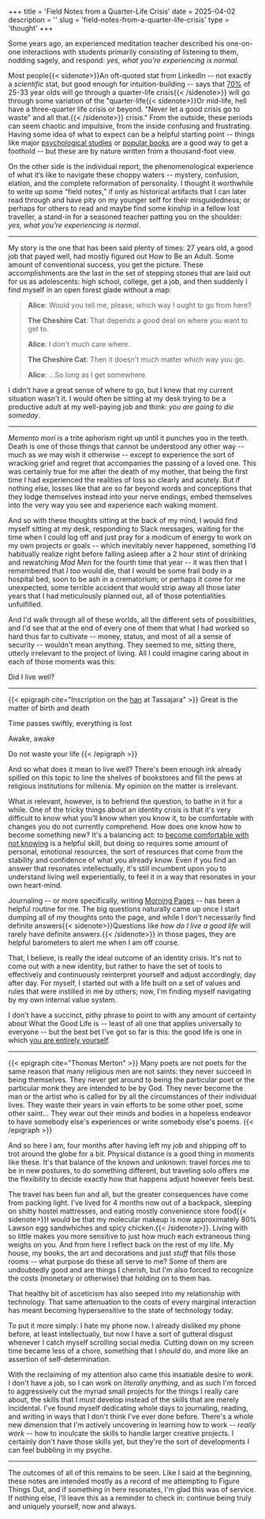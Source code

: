 +++
title = 'Field Notes from a Quarter-Life Crisis'
date = 2025-04-02
description = ''
slug = 'field-notes-from-a-quarter-life-crisis'
type = 'thought'
+++

Some years ago, an experienced meditation teacher described his one-on-one
interactions with students primarily consisting of listening to them, nodding
sagely, and respond: _yes, what you’re experiencing is normal_.

Most people{{< sidenote>}}An oft-quoted stat from LinkedIn -- not exactly a
_scientific_ stat, but good enough for intuition-building -- says that
[70%](https://news.linkedin.com/2017/11/new-linkedin-research-shows-75-percent-of-25-33-year-olds-have-e)
of 25-33 year olds will go through a quarter-life crisis{{< /sidenote>}} will go
through some variation of the "quarter-life{{< sidenote>}}Or mid-life, hell have
a three-quarter life crisis or beyond. "Never let a good crisis go to waste" and
all that.{{< /sidenote>}} crisis." From the outside, these periods can seem
chaotic and impulsive, from the inside confusing and frustrating. Having some
idea of what to expect can be a helpful starting point -- things like major
[psychological studies](https://eprints.bbk.ac.uk/id/eprint/6706/2/6706.pdf) or
[popular books](https://bookshop.org/p/books/designing-your-life-how-to-build-a-well-lived-joyful-life-dave-evans/8574377)
are a good way to get a foothold -- but these are by nature written from a
thousand-foot view.

On the other side is the individual report, the phenomenological experience of
what it’s like to navigate these choppy waters -- mystery, confusion, elation,
and the complete reformation of personality. I thought it worthwhile to write up
some “field notes,” if only as historical artifacts that I can later read
through and have pity on my younger self for their misguidedness; or perhaps for
others to read and maybe find some kinship in a fellow lost traveller, a
stand-in for a seasoned teacher patting you on the shoulder: _yes, what you're
experiencing is normal_.

---

My story is the one that has been said plenty of times: 27 years old, a good job
that payed well, had mostly figured out How to Be an Adult. Some amount of
conventional success, you get the picture. These accomplishments are the last in
the set of stepping stones that are laid out for us as adolescents: high school,
college, get a job, and then suddenly I find myself in an open forest glade
without a map:

> **Alice**: Would you tell me, please, which way I ought to go from here?
>
> **The Cheshire Cat**: That depends a good deal on where you want to get to.
>
> **Alice**: I don't much care where.
>
> **The Cheshire Cat**: Then it doesn't much matter which way you go.
>
> **Alice**: ...So long as I get somewhere.

I didn't have a great sense of where to go, but I knew that my current situation
wasn't it. I would often be sitting at my desk trying to be a productive adult
at my well-paying job and think: _you are going to die someday_.

---

_Memento mori_ is a trite aphorism right up until it punches you in the teeth.
Death is one of those things that cannot be understood any other way -- much as
we may wish it otherwise -- except to experience the sort of wracking grief and
regret that accompanies the passing of a loved one. This was certainly true for
me after the death of my mother, that being the first time I had experienced the
realities of loss so clearly and acutely. But if nothing else, losses like that
are so far beyond words and conceptions that they lodge themselves instead into
your nerve endings, embed themselves into the very way you see and experience
each waking moment.

And so with these thoughts sitting at the back of my mind, I would find myself
sitting at my desk, responding to Slack messages, waiting for the time when I
could log off and just pray for a modicum of energy to work on my own projects
or goals -- which inevitably never happened, something I’d habitually realize
right before falling asleep after a 2 hour stint of drinking and rewatching _Mad
Men_ for the fourth time that year -- it was then that I remembered that _I too_
would die, that I would be some frail body in a hospital bed, soon to be ash in
a crematorium; or perhaps it come for me unexpected, some terrible accident that
would strip away all those later years that I had meticulously planned out, all
of those potentialities unfulfilled.

And I'd walk through all of these worlds, all the different sets of
possibilities, and I'd see that at the end of every one of them that what I had
worked so hard thus far to cultivate -- money, status, and most of all a sense
of security -- wouldn't mean anything. They seemed to me, sitting there, utterly
irrelevant to the project of living. All I could imagine caring about in each of
those moments was this:

Did I live well?

---

{{< epigraph cite="Inscription on the [han](https://blogs.sfzc.org/blog/2012/03/06/featured-photo-march-7/) at Tassajara" >}}
Great is the matter of birth and death

Time passes swiftly, everything is lost

Awake, awake

Do not waste your life {{< /epigraph >}}

And so what does it mean to live well? There's been enough ink already spilled
on this topic to line the shelves of bookstores and fill the pews at religious
institutions for millenia. My opinion on the matter is irrelevant.

What _is_ relevant, however, is to befriend the question, to bathe in it for a
while. One of the tricky things about an identity crisis is that it's very
difficult to know what you'll know when you know it, to be comfortable with
changes you do not currently comprehend. How does one know how to become
something new? It's a balancing act: to
[become comfortable with not knowing](/thoughts/being-a-grown-up) is a helpful
skill, but doing so requires some amount of personal, emotional resources, the
sort of resources that come from the stability and confidence of what you
already know. Even if you find an answer that resonates intellectually, it's
still incumbent upon you to understand living well experientially, to feel it in
a way that resonates in your own heart-mind.

Journaling -- or more specifically, writing
[Morning Pages](https://www.oliverburkeman.com/morningpages) -- has been a
helpful routine for me. The big questions naturally came up once I start dumping
all of my thoughts onto the page, and while I don't necessarily find definite
answers{{< sidenote>}}Questions like _how do I live a good life_ will rarely
have definite answers.{{< /sidenote>}} in those pages, they are helpful
barometers to alert me when I am off course.

That, I believe, is really the ideal outcome of an identity crisis. It's not to
come out with a new identity, but rather to have the set of tools to effectively
and continuously reinterpret yourself and adjust accordingly, day after day. For
myself, I started out with a life built on a set of values and rules that were
instilled in me by others; now, I'm finding myself navigating by my own internal
value system.

I don't have a succinct, pithy phrase to point to with any amount of certainty
about What the Good Life is -- least of all one that applies universally to
everyone -- but the best bet I've got so far is this: the good life is one in
which
[you are entirely yourself](https://www.youtube.com/watch?v=YRVNTtyqmQA&t=103s).

---

{{< epigraph cite="Thomas Merton" >}} Many poets are not poets for the same
reason that many religious men are not saints: they never succeed in being
themselves. They never get around to being the particular poet or the particular
monk they are intended to be by God. They never become the man or the artist who
is called for by all the circumstances of their individual lives. They waste
their years in vain efforts to be some other poet, some other saint... They wear
out their minds and bodies in a hopeless endeavor to have somebody else's
experiences or write somebody else's poems. {{< /epigraph >}}

And so here I am, four months after having left my job and shipping off to trot
around the globe for a bit. Physical distance is a good thing in moments like
these. It's that balance of the known and unknown: travel forces me to be in new
postures, to do something different, but traveling solo offers me the
flexibility to decide exactly how that happens adjust however feels best.

The travel has been fun and all, but the greater consequences have come from
packing light. I've lived for 4 months now out of a backpack, sleeping on shitty
hostel mattresses, and eating mostly convenience store food{{< sidenote>}}I
would be that my molecular makeup is now approximately 80% Lawson egg
sandwhiches and spicy chicken.{{< /sidenote>}}. Living with so little makes you
more sensitive to just how much each extraneous thing weighs on you. And from
here I reflect back on the rest of my life. My house, my books, the art and
decorations and just _stuff_ that fills those rooms -- what purpose do these all
serve to me? Some of them are undoubtedly good and are things I cherish, but I'm
also forced to recognize the costs (monetary or otherwise) that holding on to
them has.

That healthy bit of asceticism has also seeped into my relationship with
technology. That same attenuation to the costs of every marginal interaction has
meant becoming hypersensitive to the state of technology today.

To put it more simply: I hate my phone now. I already disliked my phone before,
at least intellectually, but now I have a sort of gutteral disgust whenever I
catch myself scrolling social media. Cutting down on my screen time became less
of a chore, something that I _should_ do, and more like an assertion of
self-determination.

With the reclaiming of my attention also came this insatiable desire to _work_.
I don't have a job, so I can work on _literally anything_, and as such I'm
forced to aggressively cut the myriad small projects for the things I really
care about, the skills that I _must_ develop instead of the skills that are
merely incidental. I've found myself dedicating whole days to journaling,
reading, and writing in ways that I don't think I've ever done before. There's a
whole new dimension that I'm actively uncovering in learning how to work --
_really work_ -- how to inculcate the skills to handle larger creative projects.
I certainly don't have those skills yet, but they're the sort of developments I
can feel bubbling in my psyche.

---

The outcomes of all of this remains to be seen. Like I said at the beginning,
these notes are intended mostly as a record of me attempting to Figure Things
Out, and if something in here resonates, I'm glad this was of service. If
nothing else, I'll leave this as a reminder to check in: continue being truly
and uniquely yourself, now and always.
